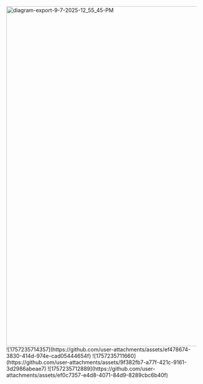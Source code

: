 <img width="1659" height="901" alt="diagram-export-9-7-2025-12_55_45-PM" src="https://github.com/user-attachments/assets/71db2830-9f74-412a-9234-7d7af4ab8b36" />
![1757235714357](https://github.com/user-attachments/assets/ef478674-3830-414d-974e-cad05444654f)
![1757235711660](https://github.com/user-attachments/assets/9f382fb7-a77f-421c-9161-3d2986abeae7)
![1757235712889](https://github.com/user-attachments/assets/ef0c7357-e4d8-4071-84d9-8289cbc6b40f)
